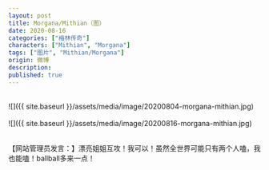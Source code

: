```yaml
---
layout: post
title: Morgana/Mithian（图）
date: 2020-08-16
categories: ["梅林传奇"]
characters: ["Mithian", "Morgana"]
tags: ["图片", "Mithian/Morgana"]
origin: 微博
description: 
published: true
---
```


<br>
![]({{ site.baseurl }}/assets/media/image/20200804-morgana-mithian.jpg)
<br><br>
![]({{ site.baseurl }}/assets/media/image/20200816-morgana-mithian.jpg)
<br><br>

【网站管理员发言：】漂亮姐姐互攻！我可以！虽然全世界可能只有两个人嗑，我也能嗑！ballball多来一点！
